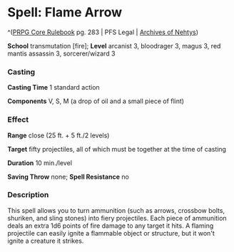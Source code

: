 # Spell: Flame Arrow

^([PRPG Core Rulebook][ss-flame-arrow] pg. 283 | PFS Legal | [Archives of Nehtys][sn-flame-arrow])

**School** transmutation [fire]; **Level** arcanist 3, bloodrager 3, magus 3, red mantis assassin 3, sorcerer/wizard 3

### Casting

**Casting Time** 1 standard action  

**Components** V, S, M (a drop of oil and a small piece of flint)

### Effect

**Range** close (25 ft. + 5 ft./2 levels)  

**Target** fifty projectiles, all of which must be together at the time of casting  

**Duration** 10 min./level  

**Saving Throw** none; **Spell Resistance** no

### Description

This spell allows you to turn ammunition (such as arrows, crossbow bolts, shuriken, and sling stones) into fiery projectiles. Each piece of ammunition deals an extra 1d6 points of fire damage to any target it hits. A flaming projectile can easily ignite a flammable object or structure, but it won't ignite a creature it strikes.

[ss-flame-arrow]: http://paizo.com/pathfinderRPG/v57
[sn-flame-arrow]: http://www.archivesofnethys.com/SpellDisplay.aspx?ItemName=Flame%20Arrow